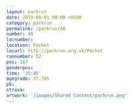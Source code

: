 ```yaml
---
layout: parkrun
date: 2019-06-01 09:00 +0100
category: parkrun
permalink: /parkrun/40
number: 40
locnumber: 
location: Pocket
locurl: http://parkrun.org.uk/Pocket
runnumber: 52
pos: 167
genderpos: 
time: '35:45'
agegrade: 37.76%
pb: 
strava: 
artwork: '/images/Shared Content/parkrun.png'
---
```

